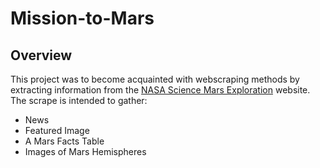 # Mission-to-Mars

## Overview
This project was to become acquainted with webscraping methods by extracting information from the [NASA Science Mars Exploration](https://mars.nasa.gov/news/?page=0&per_page=40&order=publish_date+desc%2Ccreated_at+desc&search=&category=19%2C165%2C184%2C204&blank_scope=Latest) website. The scrape is intended to gather:

* News
* Featured Image
* A Mars Facts Table
* Images of Mars Hemispheres


